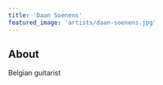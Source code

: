 ```yaml
---
title: 'Daan Soenens'
featured_image: 'artists/daan-soenens.jpg'
---
```


## About

Belgian guitarist 
